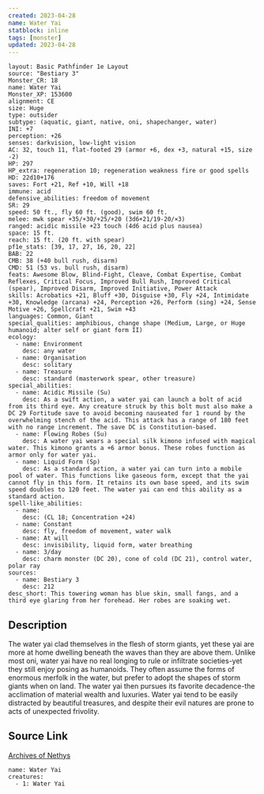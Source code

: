 ```yaml
---
created: 2023-04-28
name: Water Yai
statblock: inline
tags: [monster]
updated: 2023-04-28
---
```

```statblock
layout: Basic Pathfinder 1e Layout
source: "Bestiary 3"
Monster_CR: 18
name: Water Yai
Monster_XP: 153600
alignment: CE
size: Huge
type: outsider
subtype: (aquatic, giant, native, oni, shapechanger, water)
INI: +7
perception: +26
senses: darkvision, low-light vision
AC: 32, touch 11, flat-footed 29 (armor +6, dex +3, natural +15, size -2)
HP: 297
HP_extra: regeneration 10; regeneration weakness fire or good spells
HD: 22d10+176
saves: Fort +21, Ref +10, Will +18
immune: acid
defensive_abilities: freedom of movement
SR: 29
speed: 50 ft., fly 60 ft. (good), swim 60 ft.
melee: mwk spear +35/+30/+25/+20 (3d6+21/19-20/×3)
ranged: acidic missile +23 touch (4d6 acid plus nausea)
space: 15 ft.
reach: 15 ft. (20 ft. with spear)
pf1e_stats: [39, 17, 27, 16, 20, 22]
BAB: 22
CMB: 38 (+40 bull rush, disarm)
CMD: 51 (53 vs. bull rush, disarm)
feats: Awesome Blow, Blind-Fight, Cleave, Combat Expertise, Combat Reflexes, Critical Focus, Improved Bull Rush, Improved Critical (spear), Improved Disarm, Improved Initiative, Power Attack
skills: Acrobatics +21, Bluff +30, Disguise +30, Fly +24, Intimidate +30, Knowledge (arcana) +24, Perception +26, Perform (sing) +24, Sense Motive +26, Spellcraft +21, Swim +43
languages: Common, Giant
special_qualities: amphibious, change shape (Medium, Large, or Huge humanoid; alter self or giant form II)
ecology:
  - name: Environment
    desc: any water
  - name: Organisation
    desc: solitary
  - name: Treasure
    desc: standard (masterwork spear, other treasure)
special_abilities:
  - name: Acidic Missile (Su)
    desc: As a swift action, a water yai can launch a bolt of acid from its third eye. Any creature struck by this bolt must also make a DC 29 Fortitude save to avoid becoming nauseated for 1 round by the overwhelming stench of the acid. This attack has a range of 180 feet with no range increment. The save DC is Constitution-based.
  - name: Flowing Robes (Su)
    desc: A water yai wears a special silk kimono infused with magical water. This kimono grants a +6 armor bonus. These robes function as armor only for water yai.
  - name: Liquid Form (Sp)
    desc: As a standard action, a water yai can turn into a mobile pool of water. This functions like gaseous form, except that the yai cannot fly in this form. It retains its own base speed, and its swim speed doubles to 120 feet. The water yai can end this ability as a standard action.
spell-like_abilities:
  - name:
    desc: (CL 18; Concentration +24)
  - name: Constant
    desc: fly, freedom of movement, water walk
  - name: At will
    desc: invisibility, liquid form, water breathing
  - name: 3/day
    desc: charm monster (DC 20), cone of cold (DC 21), control water, polar ray
sources:
  - name: Bestiary 3
    desc: 212
desc_short: This towering woman has blue skin, small fangs, and a third eye glaring from her forehead. Her robes are soaking wet.
```
## Description
The water yai clad themselves in the flesh of storm giants, yet these yai are more at home dwelling beneath the waves than they are above them. Unlike most oni, water yai have no real longing to rule or infiltrate societies-yet they still enjoy posing as humanoids. They often assume the forms of enormous merfolk in the water, but prefer to adopt the shapes of storm giants when on land. The water yai then pursues its favorite decadence-the acclimation of material wealth and luxuries. Water yai tend to be easily distracted by beautiful treasures, and despite their evil natures are prone to acts of unexpected frivolity.
## Source Link
[Archives of Nethys](https://aonprd.com/MonsterDisplay.aspx?ItemName=Water%20Yai)
```encounter-table
name: Water Yai
creatures:
  - 1: Water Yai
```
